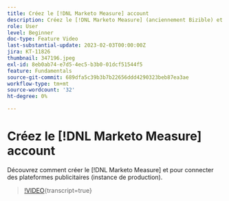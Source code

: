```yaml
---
title: Créez le [!DNL Marketo Measure] account
description: Créez le [!DNL Marketo Measure] (anciennement Bizible) et connectez les plateformes publicitaires (instance de production).
role: User
level: Beginner
doc-type: Feature Video
last-substantial-update: 2023-02-03T00:00:00Z
jira: KT-11826
thumbnail: 347196.jpeg
exl-id: 8eb0ab74-e7d5-4ec5-b3b0-01dcf51544f5
feature: Fundamentals
source-git-commit: 689dfa5c39b3b7b22656ddd4290323beb87ea3ae
workflow-type: tm+mt
source-wordcount: '32'
ht-degree: 0%

---
```


# Créez le [!DNL Marketo Measure] account

Découvrez comment créer le [!DNL Marketo Measure] et pour connecter des plateformes publicitaires (instance de production).

>[!VIDEO](https://video.tv.adobe.com/v/347196/?learn=on){transcript=true}
